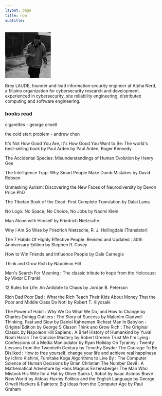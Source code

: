 ```yaml
---
layout: page
title: now
subtitle: 
---
```


![brey laude](assets/img/avatar.jpg)

Brey LAUDE, founder and lead information security engineer at Alpha Nerd, a filipino organization for cybersecurity research and development. experienced in cybersecurity, site reliability engineering, distributed computing and software engineering.

### books read
cigarettes - george orwell

the cold start problem - andrew chen

It's Not How Good You Are, It's How Good You Want to Be: The world's best-selling book by Paul Arden by Paul Arden, Roger Kennedy

The Accidental Species: Misunderstandings of Human Evolution by Henry Gee

The Intelligence Trap: Why Smart People Make Dumb Mistakes by David Robson

Unmasking Autism: Discovering the New Faces of Neurodiversity by Devon Price PhD

The Tibetan Book of the Dead: First Complete Translation by Dalai Lama

No Logo: No Space, No Choice, No Jobs by Naomi Klein

Man Alone with Himself by Friedrich Nietzsche

Why I Am So Wise by Friedrich Nietzsche, R. J. Hollingdale (Translator)

The 7 Habits Of Highly Effective People: Revised and Updated : 30th Anniversary Edition by Stephen R. Covey

How to Win Friends and Influence People by Dale Carnegie

Think and Grow Rich by Napoleon Hill

Man's Search For Meaning : The classic tribute to hope from the Holocaust by Viktor E Frankl

12 Rules for Life: An Antidote to Chaos by Jordan B. Peterson

Rich Dad Poor Dad : What the Rich Teach Their Kids About Money That the Poor and Middle Class Do Not! by Robert T. Kiyosaki

The Power of Habit : Why We Do What We Do, and How to Change by Charles Duhigg
Outliers : The Story of Success by Malcolm Gladwell
Thinking, Fast and Slow by Daniel Kahneman
Richest Man In Babylon - Original Edition by George S Clason
Think and Grow Rich : The Original Classic by Napoleon Hill
Sapiens : A Brief History of Humankind by Yuval Noah Harari
The Concise Mastery by Robert Greene
Trust Me I'm Lying : Confessions of a Media Manipulator by Ryan Holiday
On Tyranny : Twenty Lessons from the Twentieth Century by Timothy Snyder
The Courage To Be Disliked : How to free yourself, change your life and achieve real happiness by Ichiro Kishimi, Fumitake Koga
Algorithms to Live By : The Computer Science of Human Decisions by Brian Christian
The Number Devil : A Mathematical Adventure by Hans Magnus Enzensberger
The Man Who Mistook His Wife for a Hat by Oliver Sacks
I, Robot by Isaac Asimov
Brave New World by Aldous Huxley
Politics and the English Language by George Orwell
Hackers & Painters: Big Ideas from the Computer Age by Paul Graham
